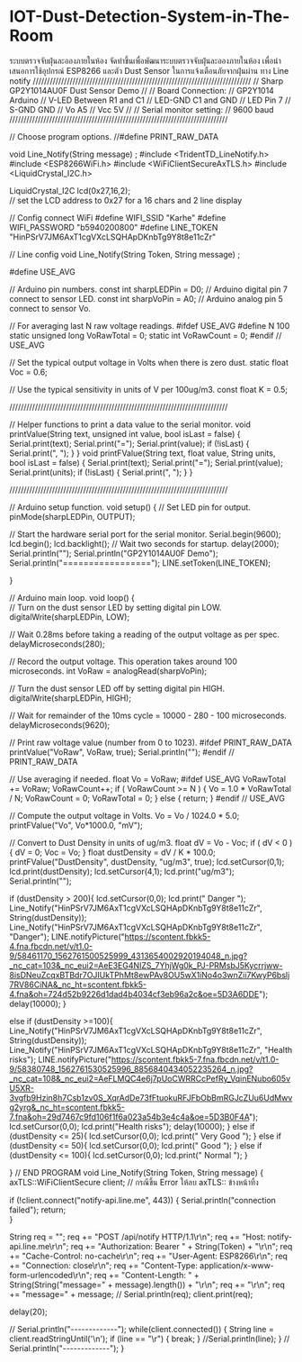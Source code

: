 # IOT-Dust-Detection-System-in-The-Room
ระบบตรวจจับฝุ่นละอองภายในห้อง จัดทำขึ้นเพื่อพัฒนาระบบตรวจจับฝุ่นละอองภายในห้อง เพื่อนำเสนอการใช้อุปกรณ์ ESP8266 และตัว Dust Sensor ในการแจ้งเตือนภัยจากฝุ่นผ่าน ทาง Line notify 
/////////////////////////////////////////////////////////////////////////////
// Sharp GP2Y1014AU0F Dust Sensor Demo
//
// Board Connection:
//   GP2Y1014    Arduino
//   V-LED       Between R1 and C1
//   LED-GND     C1 and GND
//   LED         Pin 7
//   S-GND       GND
//   Vo          A5
//   Vcc         5V
//
// Serial monitor setting:
//   9600 baud
/////////////////////////////////////////////////////////////////////////////

// Choose program options.
//#define PRINT_RAW_DATA

void Line_Notify(String message) ;
#include <TridentTD_LineNotify.h>
#include <ESP8266WiFi.h> 
#include <WiFiClientSecureAxTLS.h> 
#include <LiquidCrystal_I2C.h>

LiquidCrystal_I2C lcd(0x27,16,2);  
 // set the LCD address to 0x27 for a 16 chars and 2 line display

// Config connect WiFi
#define WIFI_SSID "Karhe"
#define WIFI_PASSWORD "b5940200800"
#define LINE_TOKEN  "HinPSrV7JM6AxT1cgVXcLSQHApDKnbTg9Y8t8e11cZr"

// Line config
void Line_Notify(String Token, String message) ;

#define USE_AVG

// Arduino pin numbers.
const int sharpLEDPin = D0;   // Arduino digital pin 7 connect to sensor LED.
const int sharpVoPin = A0;   // Arduino analog pin 5 connect to sensor Vo.

// For averaging last N raw voltage readings.
#ifdef USE_AVG
#define N 100
static unsigned long VoRawTotal = 0;
static int VoRawCount = 0;
#endif // USE_AVG

// Set the typical output voltage in Volts when there is zero dust. 
static float Voc = 0.6;

// Use the typical sensitivity in units of V per 100ug/m3.
const float K = 0.5;
  
/////////////////////////////////////////////////////////////////////////////

// Helper functions to print a data value to the serial monitor.
void printValue(String text, unsigned int value, bool isLast = false) {
  Serial.print(text);
  Serial.print("=");
  Serial.print(value);
  if (!isLast) {
    Serial.print(", ");
  }
}
void printFValue(String text, float value, String units, bool isLast = false) {
  Serial.print(text);
  Serial.print("=");
  Serial.print(value);
  Serial.print(units);
  if (!isLast) {
    Serial.print(", ");
  }
}

/////////////////////////////////////////////////////////////////////////////

// Arduino setup function.
void setup() {
  // Set LED pin for output.
  pinMode(sharpLEDPin, OUTPUT);
  
  // Start the hardware serial port for the serial monitor.
  Serial.begin(9600);
 lcd.begin();
lcd.backlight();
  // Wait two seconds for startup.
  delay(2000);
  Serial.println("");
  Serial.println("GP2Y1014AU0F Demo");
  Serial.println("=================");
   LINE.setToken(LINE_TOKEN);

}


// Arduino main loop.
void loop() {  
  // Turn on the dust sensor LED by setting digital pin LOW.
  digitalWrite(sharpLEDPin, LOW);

  // Wait 0.28ms before taking a reading of the output voltage as per spec.
  delayMicroseconds(280);

  // Record the output voltage. This operation takes around 100 microseconds.
  int VoRaw = analogRead(sharpVoPin);
  
  // Turn the dust sensor LED off by setting digital pin HIGH.
  digitalWrite(sharpLEDPin, HIGH);

  // Wait for remainder of the 10ms cycle = 10000 - 280 - 100 microseconds.
  delayMicroseconds(9620);
  
  // Print raw voltage value (number from 0 to 1023).
  #ifdef PRINT_RAW_DATA
  printValue("VoRaw", VoRaw, true);
  Serial.println("");
  #endif // PRINT_RAW_DATA
  
  // Use averaging if needed.
  float Vo = VoRaw;
  #ifdef USE_AVG
  VoRawTotal += VoRaw;
  VoRawCount++;
  if ( VoRawCount >= N ) {
    Vo = 1.0 * VoRawTotal / N;
    VoRawCount = 0;
    VoRawTotal = 0;
  } else {
    return;
  }
  #endif // USE_AVG

  // Compute the output voltage in Volts.
  Vo = Vo / 1024.0 * 5.0;
  printFValue("Vo", Vo*1000.0, "mV");

  // Convert to Dust Density in units of ug/m3.
  float dV = Vo - Voc;
  if ( dV < 0 ) {
    dV = 0;
    Voc = Vo;
  }
  float dustDensity = dV / K * 100.0;
  printFValue("DustDensity", dustDensity, "ug/m3", true);
   lcd.setCursor(0,1); 
   lcd.print(dustDensity); 
   lcd.setCursor(4,1); 
   lcd.print("ug/m3"); 
  Serial.println("");


  
   
  if (dustDensity > 200){ 
    lcd.setCursor(0,0); 
   lcd.print("     Danger "); 
    Line_Notify("HinPSrV7JM6AxT1cgVXcLSQHApDKnbTg9Y8t8e11cZr", String(dustDensity));
    Line_Notify("HinPSrV7JM6AxT1cgVXcLSQHApDKnbTg9Y8t8e11cZr", "Danger");
    LINE.notifyPicture("https://scontent.fbkk5-4.fna.fbcdn.net/v/t1.0-9/58461170_1562761500525999_4313654002920194048_n.jpg?_nc_cat=103&_nc_eui2=AeE3EG4NIZS_7YhjWg0k_PJ-PRMsbJ5Kycrrjww-8isDNeuZcqxBTBdr7OJIUkTPhMt8ewPAv8OU5wX1iNo4o3wnZii7KwyP6bslj7RV86CiNA&_nc_ht=scontent.fbkk5-4.fna&oh=724d52b9226d1dad4b4034cf3eb96a2c&oe=5D3A6DDE");
   delay(10000);
   }

   else if (dustDensity >=100){
    Line_Notify("HinPSrV7JM6AxT1cgVXcLSQHApDKnbTg9Y8t8e11cZr", String(dustDensity));
    Line_Notify("HinPSrV7JM6AxT1cgVXcLSQHApDKnbTg9Y8t8e11cZr", "Health risks");
   LINE.notifyPicture("https://scontent.fbkk5-7.fna.fbcdn.net/v/t1.0-9/58380748_1562761530525996_8856840434052235264_n.jpg?_nc_cat=108&_nc_eui2=AeFLMQC4e6j7pUoCWRRCcPefRy_VqinENubo605vU5XR-3vgfb9Hzin8h7Csb1zv0S_XqrAdDe73fFtuokuRFJFbObBmRGJcZUu6UdMwvg2yrg&_nc_ht=scontent.fbkk5-7.fna&oh=29d7467c9fd106f1f6a023a54b3e4c4a&oe=5D3B0F4A");
     lcd.setCursor(0,0); 
    lcd.print("Health risks"); 
    delay(10000);
  }
   else if (dustDensity <= 25){
     lcd.setCursor(0,0); 
    lcd.print(" Very Good  "); 
  }
   else if (dustDensity <= 50){
     lcd.setCursor(0,0); 
    lcd.print("   Good   "); 
  }
    else if (dustDensity <= 100){
     lcd.setCursor(0,0); 
    lcd.print("  Normal    "); 
  }
   
} // END PROGRAM
void Line_Notify(String Token, String message) {
  axTLS::WiFiClientSecure client; // กรณีขึ้น Error ให้ลบ axTLS:: ข้างหน้าทิ้ง

  if (!client.connect("notify-api.line.me", 443)) {
    Serial.println("connection failed");
    return;   
  }

  String req = "";
  req += "POST /api/notify HTTP/1.1\r\n";
  req += "Host: notify-api.line.me\r\n";
  req += "Authorization: Bearer " + String(Token) + "\r\n";
  req += "Cache-Control: no-cache\r\n";
  req += "User-Agent: ESP8266\r\n";
  req += "Connection: close\r\n";
  req += "Content-Type: application/x-www-form-urlencoded\r\n";
  req += "Content-Length: " + String(String("message=" + message).length()) + "\r\n";
  req += "\r\n";
  req += "message=" + message;
  // Serial.println(req);
  client.print(req);
    
  delay(20);

  // Serial.println("-------------");
  while(client.connected()) {
    String line = client.readStringUntil('\n');
    if (line == "\r") {
      break;
    }
    //Serial.println(line);
  }
  // Serial.println("-------------");
}
